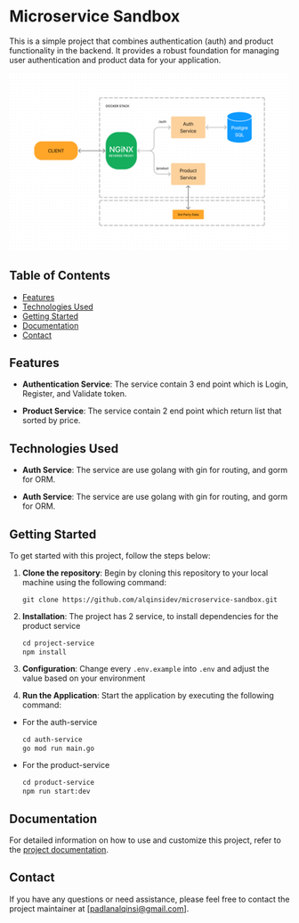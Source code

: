 # Microservice Sandbox

This is a simple project that combines authentication (auth) and product functionality in the backend. It provides a robust foundation for managing user authentication and product data for your application.

![system design](https://github.com/alqinsidev/microservice-sandbox/blob/dev/docs/images/systemdesign.png)

## Table of Contents
- [Features](#features)
- [Technologies Used](#technologies-used)
- [Getting Started](#getting-started)
- [Documentation](#documentation)
- [Contact](#contact)

## Features

- **Authentication Service**: The service contain 3 end point which is Login, Register, and Validate token.

- **Product Service**: The service contain 2 end point which return list that sorted by price.

## Technologies Used

- **Auth Service**: The service are use golang with gin for routing, and gorm for ORM.

- **Auth Service**: The service are use golang with gin for routing, and gorm for ORM.

## Getting Started

To get started with this project, follow the steps below:

1. **Clone the repository**: Begin by cloning this repository to your local machine using the following command:

   ```
   git clone https://github.com/alqinsidev/microservice-sandbox.git
   ```

2. **Installation**: The project has 2 service, to install dependencies for the product service

   ```
   cd project-service
   npm install
   ```

3. **Configuration**: Change every `.env.example` into `.env` and adjust the value based on your environment

4. **Run the Application**: Start the application by executing the following command:


- For the auth-service
   ```
   cd auth-service
   go mod run main.go
   ```

- For the product-service
   ```
   cd product-service
   npm run start:dev
   ```

## Documentation

For detailed information on how to use and customize this project, refer to the [project documentation](http://18.138.252.135:8012/swagger).



## Contact

If you have any questions or need assistance, please feel free to contact the project maintainer at [padlanalqinsi@gmail.com].
